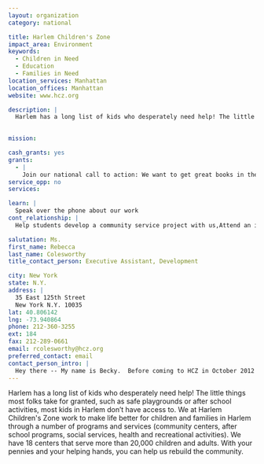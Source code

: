 ```yaml
---
layout: organization
category: national

title: Harlem Children's Zone
impact_area: Environment
keywords: 
  - Children in Need
  - Education
  - Families in Need
location_services: Manhattan
location_offices: Manhattan
website: www.hcz.org

description: |
  Harlem has a long list of kids who desperately need help! The little things most folks take for granted, such as safe playgrounds or after school activities, most kids in Harlem don’t have access to. We at Harlem Children's Zone work to make life better for children and families in Harlem through a number of programs and services (community centers, after school programs, social services, health and recreational activities). We have 18 centers that serve more than 20,000 children and adults. With your pennies and your helping hands, you can help us rebuild the community.

  
mission: 

cash_grants: yes
grants: 
  - |
    Join our national call to action: We want to get great books in the hands of poor children so they can get excited about reading. Help us put books in the hands of poor, minority children.
service_opp: no
services: 

learn: |
  Speak over the phone about our work
cont_relationship: |
  Help students develop a community service project with us,Attend an in-school Check Award Assembly if we receive a grant,Help students tell local newspapers and media about their grant and/or project with us

salutation: Ms.
first_name: Rebecca
last_name: Colesworthy
title_contact_person: Executive Assistant, Development

city: New York
state: N.Y.
address: |
  35 East 125th Street  
  New York N.Y. 10035
lat: 40.806142
lng: -73.940864
phone: 212-360-3255
ext: 184
fax: 212-289-0661
email: rcolesworthy@hcz.org
preferred_contact: email
contact_person_intro: |
  Hey there -- My name is Becky.  Before coming to HCZ in October 2012 I was a big fan of its work--especiallly its unique approach to education.  My intervening early in children's development and engaging the whole community, HCZ is radically changing the odds for the thousands of children in our Zone.
---
```

Harlem has a long list of kids who desperately need help! The little things most folks take for granted, such as safe playgrounds or after school activities, most kids in Harlem don’t have access to. We at Harlem Children's Zone work to make life better for children and families in Harlem through a number of programs and services (community centers, after school programs, social services, health and recreational activities). We have 18 centers that serve more than 20,000 children and adults. With your pennies and your helping hands, you can help us rebuild the community.

